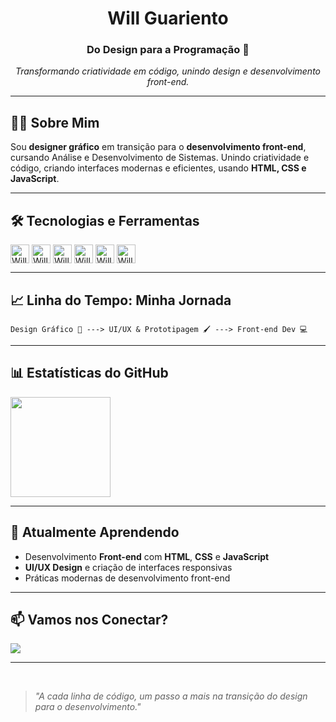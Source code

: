 <h1 align="center">Will Guariento</h1>
<h3 align="center">Do Design para a Programação 🚀</h3>

<p align="center">
  <em>Transformando criatividade em código, unindo design e desenvolvimento front-end.</em>
</p>

---

## 🧑‍💻 Sobre Mim

Sou **designer gráfico** em transição para o **desenvolvimento front-end**, cursando Análise e Desenvolvimento de Sistemas.
Unindo criatividade e código, criando interfaces modernas e eficientes, usando **HTML, CSS e JavaScript**.

---

## 🛠️ Tecnologias e Ferramentas

<div>
    <img align="center" alt="Will-HTML" width="30" src="https://cdn.jsdelivr.net/gh/devicons/devicon@latest/icons/html5/html5-original.svg" />  
    <img align="center" alt="Will-CSS" width="30" src="https://cdn.jsdelivr.net/gh/devicons/devicon@latest/icons/css3/css3-original.svg" />
    <img align="center" alt="Will-JS" width="30" src="https://cdn.jsdelivr.net/gh/devicons/devicon@latest/icons/javascript/javascript-original.svg" />
    <img align="center" alt="Will-Figma" width="30" src="https://cdn.jsdelivr.net/gh/devicons/devicon@latest/icons/figma/figma-original.svg" />
    <img align="center" alt="Will-Photoshop" width="30" src="https://cdn.jsdelivr.net/gh/devicons/devicon@latest/icons/photoshop/photoshop-original.svg" />
    <img align="center" alt="Will-Illustrator" width="30" src="https://cdn.jsdelivr.net/gh/devicons/devicon@latest/icons/illustrator/illustrator-original.svg" />
</div>

---

## 📈 Linha do Tempo: Minha Jornada
```
Design Gráfico 🎨 ---> UI/UX & Prototipagem 🖌️ ---> Front-end Dev 💻
```

---

## 📊 Estatísticas do GitHub
<div>
  <img height="160em" src="https://github-readme-stats.vercel.app/api/top-langs/?username=WillGuariento&layout=compact&theme=tokyonight"/>
</div>

---

## 🌱 Atualmente Aprendendo
- Desenvolvimento **Front-end** com **HTML**, **CSS** e **JavaScript**
- **UI/UX Design** e criação de interfaces responsivas
- Práticas modernas de desenvolvimento front-end

---

## 📫 Vamos nos Conectar?
<p>
  <a href="https://www.linkedin.com/in/willguariento/">
    <img src="https://img.shields.io/badge/LinkedIn-0077B5?style=for-the-badge&logo=linkedin&logoColor=white"/>
  </a>
</p>

---

<br>

> _"A cada linha de código, um passo a mais na transição do design para o desenvolvimento."_ 
